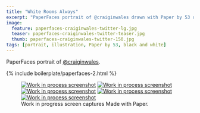```yaml
---
title: "White Rooms Always"
excerpt: "PaperFaces portrait of @craiginwales drawn with Paper by 53 on an iPad."
image: 
  feature: paperfaces-craiginwales-twitter-lg.jpg
  teaser: paperfaces-craiginwales-twitter-teaser.jpg
  thumb: paperfaces-craiginwales-twitter-150.jpg
tags: [portrait, illustration, Paper by 53, black and white]
---
```


PaperFaces portrait of [@craiginwales](http://twitter.com/craiginwales).

{% include boilerplate/paperfaces-2.html %}

<figure class="third">
  <a href="{{ site.url }}/assets/images/paperfaces-craiginwales-process-1-lg.jpg"><img src="{{ site.url }}/assets/images/paperfaces-craiginwales-process-1-600.jpg" alt="Work in process screenshot"></a>
  <a href="{{ site.url }}/assets/images/paperfaces-craiginwales-process-2-lg.jpg"><img src="{{ site.url }}/assets/images/paperfaces-craiginwales-process-2-600.jpg" alt="Work in process screenshot"></a>
  <a href="{{ site.url }}/assets/images/paperfaces-craiginwales-process-3-lg.jpg"><img src="{{ site.url }}/assets/images/paperfaces-craiginwales-process-3-600.jpg" alt="Work in process screenshot"></a>
  <a href="{{ site.url }}/assets/images/paperfaces-craiginwales-process-4-lg.jpg"><img src="{{ site.url }}/assets/images/paperfaces-craiginwales-process-4-600.jpg" alt="Work in process screenshot"></a>
  <a href="{{ site.url }}/assets/images/paperfaces-craiginwales-process-5-lg.jpg"><img src="{{ site.url }}/assets/images/paperfaces-craiginwales-process-5-600.jpg" alt="Work in process screenshot"></a>
  <figcaption>Work in progress screen captures Made with Paper.</figcaption>
</figure>